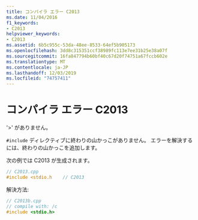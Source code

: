 ```yaml
---
title: コンパイラ エラー C2013
ms.date: 11/04/2016
f1_keywords:
- C2013
helpviewer_keywords:
- C2013
ms.assetid: 6b5c955c-53da-48ee-8533-64ef5b905173
ms.openlocfilehash: 3dd8c315351ccf38989fc113e7ee31b25e38a07f
ms.sourcegitcommit: 16fa847794b60bf40c67d20f74751a67fccb602e
ms.translationtype: MT
ms.contentlocale: ja-JP
ms.lasthandoff: 12/03/2019
ms.locfileid: "74757411"
---
```

# <a name="compiler-error-c2013"></a>コンパイラ エラー C2013

'>' がありません。

`#include` ディレクティブに終わりの山かっこがありません。 エラーを解決するには、終わりの山かっこを追加します。

次の例では C2013 が生成されます。

```cpp
// C2013.cpp
#include <stdio.h    // C2013
```

解決方法:

```cpp
// C2013b.cpp
// compile with: /c
#include <stdio.h>
```
